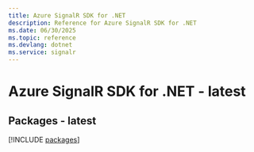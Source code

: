```yaml
---
title: Azure SignalR SDK for .NET
description: Reference for Azure SignalR SDK for .NET
ms.date: 06/30/2025
ms.topic: reference
ms.devlang: dotnet
ms.service: signalr
---
```

# Azure SignalR SDK for .NET - latest
## Packages - latest
[!INCLUDE [packages](signalr-index.md)]